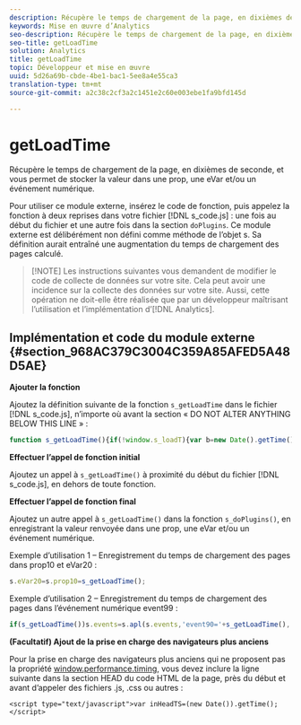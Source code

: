 ```yaml
---
description: Récupère le temps de chargement de la page, en dixièmes de seconde, et vous permet de stocker la valeur dans une prop, une eVar et/ou un événement numérique.
keywords: Mise en œuvre d’Analytics
seo-description: Récupère le temps de chargement de la page, en dixièmes de seconde, et vous permet de stocker la valeur dans une prop, une eVar et/ou un événement numérique.
seo-title: getLoadTime
solution: Analytics
title: getLoadTime
topic: Développeur et mise en œuvre
uuid: 5d26a69b-cbde-4be1-bac1-5ee8a4e55ca3
translation-type: tm+mt
source-git-commit: a2c38c2cf3a2c1451e2c60e003ebe1fa9bfd145d

---
```



# getLoadTime

Récupère le temps de chargement de la page, en dixièmes de seconde, et vous permet de stocker la valeur dans une prop, une eVar et/ou un événement numérique.

Pour utiliser ce module externe, insérez le code de fonction, puis appelez la fonction à deux reprises dans votre fichier [!DNL s_code.js] : une fois au début du fichier et une autre fois dans la section `doPlugins`. Ce module externe est délibérément non défini comme méthode de l’objet s. Sa définition aurait entraîné une augmentation du temps de chargement des pages calculé.

> [!NOTE] Les instructions suivantes vous demandent de modifier le code de collecte de données sur votre site. Cela peut avoir une incidence sur la collecte des données sur votre site. Aussi, cette opération ne doit-elle être réalisée que par un développeur maîtrisant l’utilisation et l’implémentation d’[!DNL Analytics].

## Implémentation et code du module externe {#section_968AC379C3004C359A85AFED5A48D5AE}

**Ajouter la fonction**

Ajoutez la définition suivante de la fonction `s_getLoadTime` dans le fichier [!DNL s_code.js], n’importe où avant la section « DO NOT ALTER ANYTHING BELOW THIS LINE » :

```js
function s_getLoadTime(){if(!window.s_loadT){var b=new Date().getTime(),o=window.performance?performance.timing:0,a=o?o.requestStart:window.inHeadTS||0;s_loadT=a?Math.round((b-a)/100):''}return s_loadT}
```

**Effectuer l’appel de fonction initial**

Ajoutez un appel à `s_getLoadTime()` à proximité du début du fichier [!DNL s_code.js], en dehors de toute fonction.

**Effectuer l’appel de fonction final**

Ajoutez un autre appel à `s_getLoadTime()` dans la fonction `s_doPlugins()`, en enregistrant la valeur renvoyée dans une prop, une eVar et/ou un événement numérique.

Exemple d’utilisation 1 – Enregistrement du temps de chargement des pages dans prop10 et eVar20 :

```js
s.eVar20=s.prop10=s_getLoadTime();
```

Exemple d’utilisation 2 – Enregistrement du temps de chargement des pages dans l’événement numérique event99 :

```js
if(s_getLoadTime())s.events=s.apl(s.events,'event90='+s_getLoadTime(),',',1);
```

**(Facultatif) Ajout de la prise en charge des navigateurs plus anciens**

Pour la prise en charge des navigateurs plus anciens qui ne proposent pas la propriété [window.performance.timing](https://www.html5rocks.com/en/tutorials/webperformance/basics/), vous devez inclure la ligne suivante dans la section HEAD du code HTML de la page, près du début et avant d’appeler des fichiers .js, .css ou autres :

```
<script type="text/javascript">var inHeadTS=(new Date()).getTime();</script>
```


